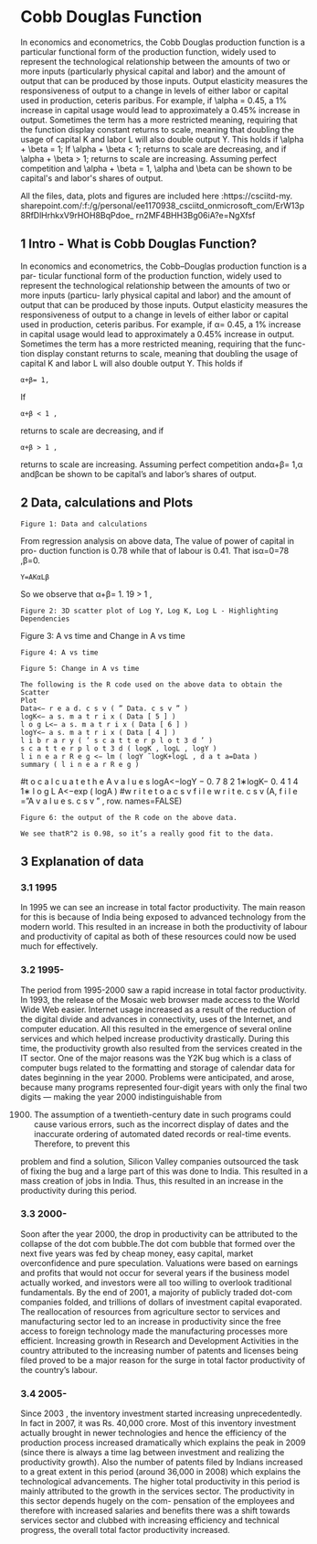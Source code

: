 # Cobb Douglas Function
In economics and econometrics, the Cobb Douglas production function is a particular
functional form of the production function, widely used to represent the
technological relationship between the amounts of two or more inputs (particularly
physical capital and labor) and the amount of output that can be produced
by those inputs.
Output elasticity measures the responsiveness of output to a change in levels
of either labor or capital used in production, ceteris paribus. For example, if
\alpha = 0.45, a 1% increase in capital usage would lead to approximately a 0.45%
increase in output.
Sometimes the term has a more restricted meaning, requiring that the function
display constant returns to scale, meaning that doubling the usage of capital
K and labor L will also double output Y. This holds if
\alpha + \beta = 1;
If
\alpha + \beta < 1;
returns to scale are decreasing, and if
\alpha + \beta > 1;
returns to scale are increasing. Assuming perfect competition and \alpha + \beta = 1, \alpha
and \beta can be shown to be capital's and labor's shares of output.

All the files, data, plots and figures are included here :https://csciitd-my.
sharepoint.com/:f:/g/personal/ee1170938_csciitd_onmicrosoft_com/ErW13p8RfDlHrhkxV9rHOH8BqPdoe_
rn2MF4BHH3Bg06iA?e=NgXfsf

## 1 Intro - What is Cobb Douglas Function?

In economics and econometrics, the Cobb–Douglas production function is a par-
ticular functional form of the production function, widely used to represent the
technological relationship between the amounts of two or more inputs (particu-
larly physical capital and labor) and the amount of output that can be produced
by those inputs.
Output elasticity measures the responsiveness of output to a change in levels
of either labor or capital used in production, ceteris paribus. For example, if
α= 0.45, a 1% increase in capital usage would lead to approximately a 0.45%
increase in output.
Sometimes the term has a more restricted meaning, requiring that the func-
tion display constant returns to scale, meaning that doubling the usage of capital
K and labor L will also double output Y. This holds if

```
α+β= 1,
```
If

```
α+β < 1 ,
```
returns to scale are decreasing, and if

```
α+β > 1 ,
```
returns to scale are increasing. Assuming perfect competition andα+β= 1,α
andβcan be shown to be capital’s and labor’s shares of output.


## 2 Data, calculations and Plots

```
Figure 1: Data and calculations
```

From regression analysis on above data, The value of power of capital in pro-
duction function is 0.78 while that of labour is 0.41. That isα=0=78 ,β=0.

```
Y=AKαLβ
```
So we observe that
α+β= 1. 19 > 1 ,

```
Figure 2: 3D scatter plot of Log Y, Log K, Log L - Highlighting Dependencies
```

Figure 3: A vs time and Change in A vs time


```
Figure 4: A vs time
```
```
Figure 5: Change in A vs time
```
```
The following is the R code used on the above data to obtain the Scatter
Plot
Data<− r e a d. c s v ( ” Data. c s v ” )
logK<− a s. m a t r i x ( Data [ 5 ] )
l o g L<− a s. m a t r i x ( Data [ 6 ] )
logY<− a s. m a t r i x ( Data [ 4 ] )
l i b r a r y ( ’ s c a t t e r p l o t 3 d ’ )
s c a t t e r p l o t 3 d ( logK , logL , logY )
l i n e a r R e g <− lm ( logY ̃ logK+logL , d a t a=Data )
summary ( l i n e a r R e g )
```
#t o c a l c u a t e t h e A v a l u e s
logA<−logY − 0. 7 8 2 1∗logK− 0. 4 1 4 1∗ l o g L
A<−exp ( logA )
#w r i t e t o a c s v f i l e
w r i t e. c s v (A, f i l e =”A v a l u e s. c s v ” , row. names=FALSE)


```
Figure 6: the output of the R code on the above data.
```
```
We see thatR^2 is 0.98, so it’s a really good fit to the data.
```
## 3 Explanation of data

### 3.1 1995

In 1995 we can see an increase in total factor productivity. The main reason
for this is because of India being exposed to advanced technology from the
modern world. This resulted in an increase in both the productivity of labour
and productivity of capital as both of these resources could now be used much
for effectively.

### 3.2 1995-

The period from 1995-2000 saw a rapid increase in total factor productivity. In
1993, the release of the Mosaic web browser made access to the World Wide Web
easier. Internet usage increased as a result of the reduction of the digital divide
and advances in connectivity, uses of the Internet, and computer education.
All this resulted in the emergence of several online services and which helped
increase productivity drastically. During this time, the productivity growth also
resulted from the services created in the IT sector. One of the major reasons
was the Y2K bug which is a class of computer bugs related to the formatting
and storage of calendar data for dates beginning in the year 2000. Problems
were anticipated, and arose, because many programs represented four-digit years
with only the final two digits — making the year 2000 indistinguishable from

1900. The assumption of a twentieth-century date in such programs could cause
various errors, such as the incorrect display of dates and the inaccurate ordering
of automated dated records or real-time events. Therefore, to prevent this


problem and find a solution, Silicon Valley companies outsourced the task of
fixing the bug and a large part of this was done to India. This resulted in a mass
creation of jobs in India. Thus, this resulted in an increase in the productivity
during this period.

### 3.3 2000-

Soon after the year 2000, the drop in productivity can be attributed to the
collapse of the dot com bubble.The dot com bubble that formed over the next
five years was fed by cheap money, easy capital, market overconfidence and
pure speculation. Valuations were based on earnings and profits that would
not occur for several years if the business model actually worked, and investors
were all too willing to overlook traditional fundamentals. By the end of 2001, a
majority of publicly traded dot-com companies folded, and trillions of dollars of
investment capital evaporated. The reallocation of resources from agriculture
sector to services and manufacturing sector led to an increase in productivity
since the free access to foreign technology made the manufacturing processes
more efficient. Increasing growth in Research and Development Activities in
the country attributed to the increasing number of patents and licenses being
filed proved to be a major reason for the surge in total factor productivity of
the country’s labour.

### 3.4 2005-

Since 2003 , the inventory investment started increasing unprecedentedly. In
fact in 2007, it was Rs. 40,000 crore. Most of this inventory investment actually
brought in newer technologies and hence the efficiency of the production process
increased dramatically which explains the peak in 2009 (since there is always a
time lag between investment and realizing the productivity growth). Also the
number of patents filed by Indians increased to a great extent in this period
(around 36,000 in 2008) which explains the technological advancements. The
higher total productivity in this period is mainly attributed to the growth in
the services sector. The productivity in this sector depends hugely on the com-
pensation of the employees and therefore with increased salaries and benefits
there was a shift towards services sector and clubbed with increasing efficiency
and technical progress, the overall total factor productivity increased.


